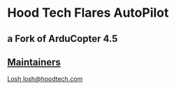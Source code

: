 # Hood Tech Flares AutoPilot #
## a Fork of ArduCopter 4.5 ##

<a href="https://hoodtechmechanical.com/">


## Maintainers ##
Losh losh@hoodtech.com
